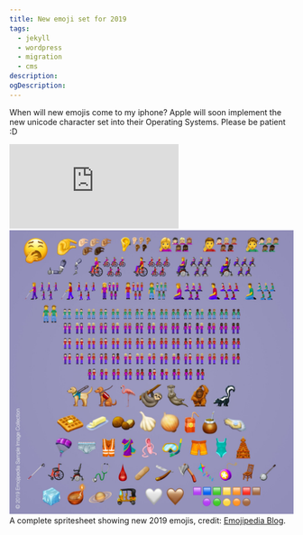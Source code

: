 ```yaml
---
title: New emoji set for 2019
tags:
  - jekyll
  - wordpress
  - migration
  - cms
description: 
ogDescription: 
---
```


When will new emojis come to my iphone?
Apple will soon implement the new unicode character set into their Operating Systems. Please be patient :D 

<!--more-->

<div class='youtube-embed-container'>
    <iframe src='https://www.youtube.com/embed/4HJhBUIVul8' frameborder='0' allowfullscreen></iframe>
</div>


<div class="card mb-3">
    <img class="card-img-top" src="/static/img/2019-emojis.jpg" />
    <div class="card-body bg-light">
        <div class="card-text">
            A complete spritesheet showing new 2019 emojis, credit: <a href="https://blog.emojipedia.org/">Emojipedia Blog</a>.
        </div>
    </div>
</div>